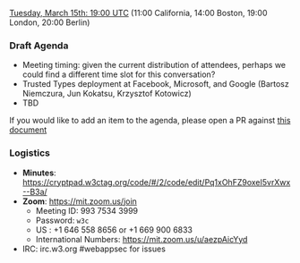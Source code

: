 
[Tuesday, March 15th: 19:00 UTC](https://www.timeanddate.com/worldclock/fixedtime.html?iso=20220315T1900) (11:00 California, 14:00 Boston, 19:00 London, 20:00 Berlin)

### Draft Agenda

*   Meeting timing: given the current distribution of attendees, perhaps we could find a different time slot for this conversation?
*   Trusted Types deployment at Facebook, Microsoft, and Google (Bartosz Niemczura, Jun Kokatsu, Krzysztof Kotowicz)
*   TBD

If you would like to add an item to the agenda, please open a PR against [this document](https://github.com/w3c/webappsec/new/main/meetings/2021/2021-10-19-agenda.md)

### Logistics

*   **Minutes**: https://cryptpad.w3ctag.org/code/#/2/code/edit/Pq1xOhFZ9oxeI5vrXwx--B3a/
*   **Zoom**: https://mit.zoom.us/join
    * Meeting ID: 993 7534 3999
    * Password: `w3c`
    * US : +1 646 558 8656 or +1 669 900 6833
    * International Numbers: https://mit.zoom.us/u/aezpAicYyd
*   IRC: irc.w3.org #webappsec for issues

